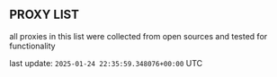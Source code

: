 ## PROXY LIST

all proxies in this list were collected from open sources and tested for functionality

last update: `2025-01-24 22:35:59.348076+00:00` UTC